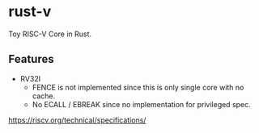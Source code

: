 # rust-v

Toy RISC-V Core in Rust.

## Features

- RV32I
  - FENCE is not implemented since this is only single core with no cache.
  - No ECALL / EBREAK since no implementation for privileged spec.

https://riscv.org/technical/specifications/

